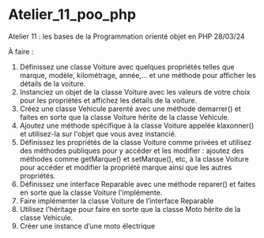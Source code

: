 # Atelier_11_poo_php
Atelier 11 : les bases de la Programmation orienté objet en PHP
28/03/24

À faire :
1. Définissez une classe Voiture avec quelques propriétés telles que marque, modèle, kilométrage, année,... et une méthode pour afficher les détails de la voiture.
2. Instanciez un objet de la classe Voiture avec les valeurs de votre choix pour les propriétés et affichez les détails de la voiture.
3. Créez une classe Vehicule parenté avec une méthode demarrer() et faites en sorte que la classe Voiture hérite de la classe Vehicule.
4. Ajoutez une méthode spécifique à la classe Voiture appelée klaxonner() et utilisez-la sur l'objet que vous avez instancié.
5. Définissez les propriétés de la classe Voiture comme privées et utilisez des méthodes publiques pour y accéder et les modifier : ajoutez des méthodes comme getMarque() et setMarque(), etc, à la classe Voiture pour accéder et modifier la propriété marque ainsi que les autres propriétés.
6. Définissez une interface Reparable avec une méthode reparer() et faites en sorte que la classe Voiture l'implémente.
7. Faire implémenter la classe Voiture de l’interface Reparable
8. Utilisez l'héritage pour faire en sorte que la classe Moto hérite de la classe Vehicule.
9. Créer une instance d’une moto électrique
